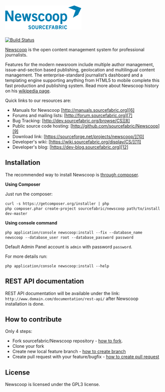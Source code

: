 <a href="http://www.sourcefabric.org/en/newscoop/">![Logo](newscoop/admin-style/images/newscoop_logo_big.png)
===
[![Build Status](https://travis-ci.org/sourcefabric/Newscoop.svg?branch=master)](https://travis-ci.org/sourcefabric/Newscoop)

[Newscoop][1] is the open content management system for professional journalists.

Features for the modern newsroom include multiple author management, issue-and-section based publishing, geolocation and multilingual content management. The enterprise-standard journalist’s dashboard and a templating engine supporting anything from HTML5 to mobile complete this fast production and publishing system. Read more about Newscoop history on his [wikipedia page][5].

Quick links to our resources are:

* Manuals for Newscoop [http://manuals.sourcefabric.org][6]
* Forums and mailing lists: [http://forum.sourcefabric.org][7]
* Bug Tracking: [http://dev.sourcefabric.org/browse/CS][8]
* Public source code hosting: [http://github.com/sourcefabric/Newscoop][9]
* Download link: [https://sourceforge.net/projects/newscoop/][10]
* Developer's wiki: [https://wiki.sourcefabric.org/display/CS/][11]
* Developer's blog: [https://dev-blog.sourcefabric.org][12]

## Installation

The recommended way to install Newscoop is [through composer](http://getcomposer.org).

**Using Composer**

Just run the composer:
    
    curl -s https://getcomposer.org/installer | php
    php composer.phar create-project sourcefabric/newscoop path/to/install dev-master

**Using console command**

	php application/console newscoop:install --fix --database_name newscoop --database_user root --database_password password

Default Admin Panel account is `admin` with password `password`.

For more details run:

	php application/console newscoop:install --help


## REST API documentation

REST API documentation will be available under the link: `http://www.domain.com/documentation/rest-api/` after Newscoop installation is done.

## How to contribute

Only 4 steps:
 
* Fork sourcefabric/Newscoop repository - [how to fork][2].
* Clone your fork
* Create new local feature branch - [how to create branch][3]
* Create pull request with your feature/bugfix - [how to create pull request][4]

## License

Newscoop is licensed under the GPL3 license.

[1]: http://www.sourcefabric.org/en/newscoop/
[2]: https://help.github.com/articles/fork-a-repo
[3]: http://learn.github.com/p/branching.html
[4]: https://help.github.com/articles/creating-a-pull-request
[5]: http://en.wikipedia.org/wiki/Newscoop
[6]: http://manuals.sourcefabric.org
[7]: http://forum.sourcefabric.org
[8]: http://dev.sourcefabric.org/browse/CS
[9]: http://github.com/sourcefabric/Newscoop
[10]: https://sourceforge.net/projects/newscoop/
[11]: https://wiki.sourcefabric.org/display/CS/
[12]: https://dev-blog.sourcefabric.org/en/blogs/?filter=1
[13]: https://github.com/sourcefabric/Newscoop/blob/master/newscoop/docs/INSTALL-ubuntu.md
